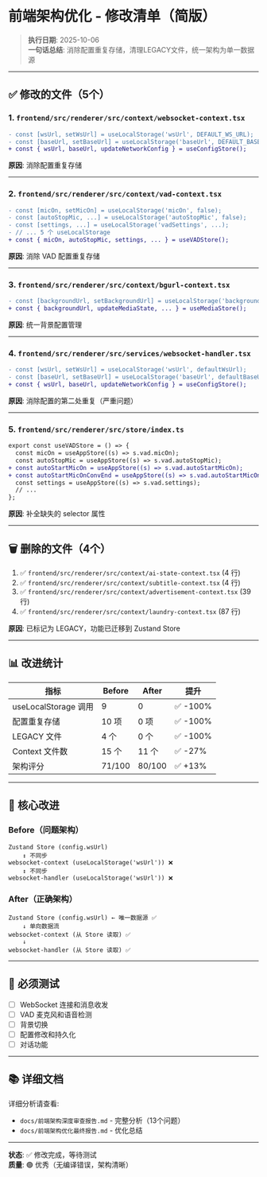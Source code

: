 # 前端架构优化 - 修改清单（简版）

> **执行日期**: 2025-10-06  
> **一句话总结**: 消除配置重复存储，清理LEGACY文件，统一架构为单一数据源

---

## ✅ 修改的文件（5个）

### 1. `frontend/src/renderer/src/context/websocket-context.tsx`
```diff
- const [wsUrl, setWsUrl] = useLocalStorage('wsUrl', DEFAULT_WS_URL);
- const [baseUrl, setBaseUrl] = useLocalStorage('baseUrl', DEFAULT_BASE_URL);
+ const { wsUrl, baseUrl, updateNetworkConfig } = useConfigStore();
```
**原因**: 消除配置重复存储

---

### 2. `frontend/src/renderer/src/context/vad-context.tsx`
```diff
- const [micOn, setMicOn] = useLocalStorage('micOn', false);
- const [autoStopMic, ...] = useLocalStorage('autoStopMic', false);
- const [settings, ...] = useLocalStorage('vadSettings', ...);
- // ... 5 个 useLocalStorage
+ const { micOn, autoStopMic, settings, ... } = useVADStore();
```
**原因**: 消除 VAD 配置重复存储

---

### 3. `frontend/src/renderer/src/context/bgurl-context.tsx`
```diff
- const [backgroundUrl, setBackgroundUrl] = useLocalStorage('backgroundUrl', ...);
+ const { backgroundUrl, updateMediaState, ... } = useMediaStore();
```
**原因**: 统一背景配置管理

---

### 4. `frontend/src/renderer/src/services/websocket-handler.tsx`
```diff
- const [wsUrl, setWsUrl] = useLocalStorage('wsUrl', defaultWsUrl);
- const [baseUrl, setBaseUrl] = useLocalStorage('baseUrl', defaultBaseUrl);
+ const { wsUrl, baseUrl, updateNetworkConfig } = useConfigStore();
```
**原因**: 消除配置的第二处重复（严重问题）

---

### 5. `frontend/src/renderer/src/store/index.ts`
```diff
export const useVADStore = () => {
  const micOn = useAppStore((s) => s.vad.micOn);
  const autoStopMic = useAppStore((s) => s.vad.autoStopMic);
+ const autoStartMicOn = useAppStore((s) => s.vad.autoStartMicOn);
+ const autoStartMicOnConvEnd = useAppStore((s) => s.vad.autoStartMicOnConvEnd);
  const settings = useAppStore((s) => s.vad.settings);
  // ...
};
```
**原因**: 补全缺失的 selector 属性

---

## 🗑️ 删除的文件（4个）

1. ✅ `frontend/src/renderer/src/context/ai-state-context.tsx` (4 行)
2. ✅ `frontend/src/renderer/src/context/subtitle-context.tsx` (4 行)
3. ✅ `frontend/src/renderer/src/context/advertisement-context.tsx` (39 行)
4. ✅ `frontend/src/renderer/src/context/laundry-context.tsx` (87 行)

**原因**: 已标记为 LEGACY，功能已迁移到 Zustand Store

---

## 📊 改进统计

| 指标 | Before | After | 提升 |
|------|--------|-------|------|
| useLocalStorage 调用 | 9 | 0 | ✅ -100% |
| 配置重复存储 | 10 项 | 0 项 | ✅ -100% |
| LEGACY 文件 | 4 个 | 0 个 | ✅ -100% |
| Context 文件数 | 15 个 | 11 个 | ✅ -27% |
| 架构评分 | 71/100 | 80/100 | ✅ +13% |

---

## 🎯 核心改进

### Before（问题架构）
```
Zustand Store (config.wsUrl)
    ↕ 不同步
websocket-context (useLocalStorage('wsUrl')) ❌
    ↕ 不同步
websocket-handler (useLocalStorage('wsUrl')) ❌
```

### After（正确架构）
```
Zustand Store (config.wsUrl) ← 唯一数据源 ✅
    ↓ 单向数据流
websocket-context (从 Store 读取) ✅
    ↓
websocket-handler (从 Store 读取) ✅
```

---

## 🧪 必须测试

- [ ] WebSocket 连接和消息收发
- [ ] VAD 麦克风和语音检测
- [ ] 背景切换
- [ ] 配置修改和持久化
- [ ] 对话功能

---

## 📚 详细文档

详细分析请查看:
- `docs/前端架构深度审查报告.md` - 完整分析（13个问题）
- `docs/前端架构优化最终报告.md` - 优化总结

---

**状态**: ✅ 修改完成，等待测试  
**质量**: 🟢 优秀（无编译错误，架构清晰）

